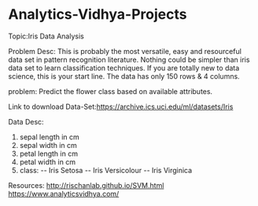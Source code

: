 # Analytics-Vidhya-Projects
Topic:Iris Data Analysis

Problem Desc:
This is probably the most versatile, easy and resourceful data set in pattern recognition literature. Nothing could be simpler than iris data set to learn classification techniques. If you are totally new to data science, this is your start line. The data has only 150 rows & 4 columns.

problem:
Predict the flower class based on available attributes.

Link to download Data-Set:https://archive.ics.uci.edu/ml/datasets/Iris

Data Desc:
1. sepal length in cm
2. sepal width in cm
3. petal length in cm
4. petal width in cm
5. class:
-- Iris Setosa
-- Iris Versicolour
-- Iris Virginica

Resources:
http://rischanlab.github.io/SVM.html
https://www.analyticsvidhya.com/

